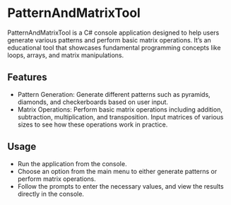 # PatternAndMatrixTool

PatternAndMatrixTool is a C# console application designed to help users generate various patterns and perform basic matrix operations. It’s an educational tool that showcases fundamental programming concepts like loops, arrays, and matrix manipulations.

## Features

   - Pattern Generation:
        Generate different patterns such as pyramids, diamonds, and checkerboards based on user input.
   - Matrix Operations:
        Perform basic matrix operations including addition, subtraction, multiplication, and transposition.
        Input matrices of various sizes to see how these operations work in practice.

## Usage

   - Run the application from the console.
   - Choose an option from the main menu to either generate patterns or perform matrix operations.
   - Follow the prompts to enter the necessary values, and view the results directly in the console.
